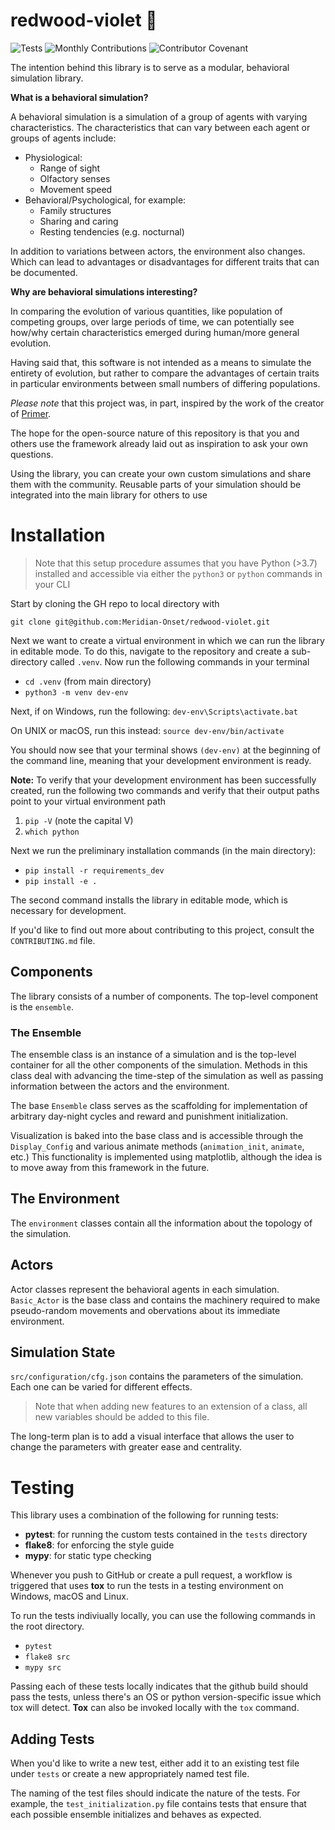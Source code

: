 # redwood-violet 🌳
![Tests](https://github.com/Meridian-Onset/redwood-violet/actions/workflows/tests.yml/badge.svg) ![Monthly Contributions](https://img.shields.io/github/commit-activity/m/Meridian-Onset/redwood-violet?label=Commit%20Activity&logo=Github&logoColor=lightgray) ![Contributor Covenant](https://img.shields.io/badge/Contributor%20Covenant-2.1-4baaaa.svg)

The intention behind this library is to serve as a modular, behavioral simulation library.

**What is a behavioral simulation?**

A behavioral simulation is a simulation of a group of agents with varying characteristics. The characteristics that can vary between each agent or groups of agents include:

- Physiological:
  - Range of sight
  - Olfactory senses
  - Movement speed
- Behavioral/Psychological, for example:
  - Family structures
  - Sharing and caring
  - Resting tendencies (e.g. nocturnal)

In addition to variations between actors, the environment also changes. Which can lead to advantages or disadvantages for different traits that can be documented.

**Why are behavioral simulations interesting?**

In comparing the evolution of various quantities, like population of competing groups, over large periods of time, we can potentially see how/why certain characteristics emerged during human/more general evolution.

Having said that, this software is not intended as a means to simulate the entirety of evolution, but rather to compare the advantages of certain traits in particular environments between small numbers of differing populations.

*Please note* that this project was, in part, inspired by the work of the creator of [Primer](https://www.youtube.com/channel/UCKzJFdi57J53Vr_BkTfN3uQ).

The hope for the open-source nature of this repository is that you and others use the framework already laid out as inspiration to ask your own questions.

Using the library, you can create your own custom simulations and share them with the community. Reusable parts of your simulation should be integrated into the main library for others to use

# Installation
>Note that this setup procedure assumes that you have Python (>3.7) installed and accessible via either the `python3` or `python` commands in your CLI

Start by cloning the GH repo to local directory with

`git clone git@github.com:Meridian-Onset/redwood-violet.git`

Next we want to create a virtual environment in which we can run the library in editable mode. To do this, navigate to the repository and create a sub-directory called `.venv`. Now run the following commands in your terminal

- `cd .venv` (from main directory)
- `python3 -m venv dev-env`

Next, if on Windows, run the following:
`dev-env\Scripts\activate.bat`

On UNIX or macOS, run this instead:
`source dev-env/bin/activate`

You should now see that your terminal shows `(dev-env)` at the beginning of the command line, meaning that your development environment is ready.

**Note:** To verify that your development environment has been successfully created, run the following two commands and verify that their output paths point to your virtual environment path
1. `pip -V` (note the capital V)
2. `which python`

Next we run the preliminary installation commands (in the main directory):

- `pip install -r requirements_dev`
- `pip install -e .`

The second command installs the library in editable mode, which is necessary for development.

If you'd like to find out more about contributing to this project, consult the `CONTRIBUTING.md` file.



## Components

The library consists of a number of components. The top-level component is the `ensemble`.

### The Ensemble

The ensemble class is an instance of a simulation and is the top-level container for all the other components of the simulation. Methods in this class deal with advancing the time-step of the simulation as well as passing information between the actors and the environment.

The base `Ensemble` class serves as the scaffolding for implementation of arbitrary day-night cycles and reward and punishment initialization.

Visualization is baked into the base class and is accessible through the `Display_Config` and various animate methods (`animation_init`, `animate`, etc.) This functionality is implemented using matplotlib, although the idea is to move away from this framework in the future.

## The Environment

The `environment` classes contain all the information about the topology of the simulation.

## Actors

Actor classes represent the behavioral agents in each simulation. `Basic_Actor` is the base class and contains the machinery required to make pseudo-random movements and obervations about its immediate environment.

## Simulation State

`src/configuration/cfg.json` contains the parameters of the simulation. Each one can be varied for different effects.

> Note that when adding new features to an extension of a class, all new variables should be added to this file.

The long-term plan is to add a visual interface that allows the user to change the parameters with greater ease and centrality.

# Testing
This library uses a combination of the following for running tests:
- **pytest**: for running the custom tests contained in the `tests` directory
- **flake8**: for enforcing the style guide
- **mypy**: for static type checking

Whenever you push to GitHub or create a pull request, a workflow is triggered that uses **tox** to run the tests in a testing environment on Windows, macOS and Linux.

To run the tests indiviually locally, you can use the following commands in the root directory.
- `pytest`
- `flake8 src`
- `mypy src`

Passing each of these tests locally indicates that the github build should pass the tests, unless there's an OS or python version-specific issue which tox will detect. **Tox** can also be invoked locally with the `tox` command.

## Adding Tests

When you'd like to write a new test, either add it to an existing test file under `tests` or create a new appropriately named test file.

The naming of the test files should indicate the nature of the tests. For example, the `test_initialization.py` file contains tests that ensure that each possible ensemble initializes and behaves as expected.
